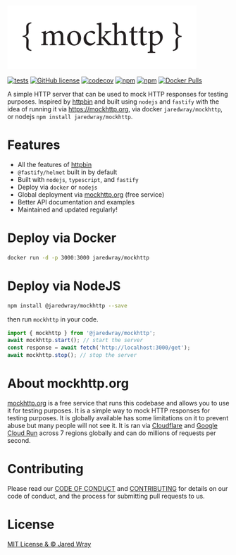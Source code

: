 [![public/logo.svg](public/logo.svg)](https://mockhttp.org)

[![tests](https://github.com/jaredwray/mockhttp/actions/workflows/tests.yaml/badge.svg)](https://github.com/jaredwray/mockhttp/actions/workflows/tests.yaml)
[![GitHub license](https://img.shields.io/github/license/jaredwray/mockhttp)](https://github.com/jaredwray/mockhttp/blob/master/LICENSE)
[![codecov](https://codecov.io/gh/jaredwray/mockhttp/graph/badge.svg?token=eqtqoA3olU)](https://codecov.io/gh/jaredwray/mockhttp)
[![npm](https://img.shields.io/npm/dm/@jaredwray/mockhttp)](https://npmjs.com/package/@jaredwray/mockhttp)
[![npm](https://img.shields.io/npm/v/@jaredwray/mockhttp)](https://npmjs.com/package/@jaredwray/mockhttp)
[![Docker Pulls](https://img.shields.io/docker/pulls/jaredwray/mockhttp)](https://hub.docker.com/r/jaredwray/mockhttp)

A simple HTTP server that can be used to mock HTTP responses for testing purposes. Inspired by [httpbin](https://httpbin.org/) and built using `nodejs` and `fastify` with the idea of running it via https://mockhttp.org, via docker `jaredwray/mockhttp`, or nodejs `npm install jaredwray/mockhttp`.

# Features
* All the features of [httpbin](https://httpbin.org/)
* `@fastify/helmet` built in by default
* Built with `nodejs`, `typescript`, and `fastify`
* Deploy via `docker` or `nodejs`
* Global deployment via [mockhttp.org](https://mockhttp.org) (free service)
* Better API documentation and examples
* Maintained and updated regularly!

# Deploy via Docker
```bash
docker run -d -p 3000:3000 jaredwray/mockhttp
```

# Deploy via NodeJS
```bash
npm install @jaredwray/mockhttp --save
```

then run `mockhttp` in your code.

```javascript
import { mockhttp } from '@jaredwray/mockhttp';
await mockhttp.start(); // start the server
const response = await fetch('http://localhost:3000/get');
await mockhttp.stop(); // stop the server
```

# About mockhttp.org 

[mockhttp.org](https://mockhttp.org) is a free service that runs this codebase and allows you to use it for testing purposes. It is a simple way to mock HTTP responses for testing purposes. It is globally available has some limitations on it to prevent abuse but many people will not see it. It is ran via [Cloudflare](https://cloudflare.com) and [Google Cloud Run](https://cloud.google.com/run/) across 7 regions globally and can do millions of requests per second.

# Contributing

Please read our [CODE OF CONDUCT](CODE_OF_CONDUCT.md) and [CONTRIBUTING](CONTRIBUTING.md) for details on our code of conduct, and the process for submitting pull requests to us.

# License

[MIT License & © Jared Wray](LICENSE)
